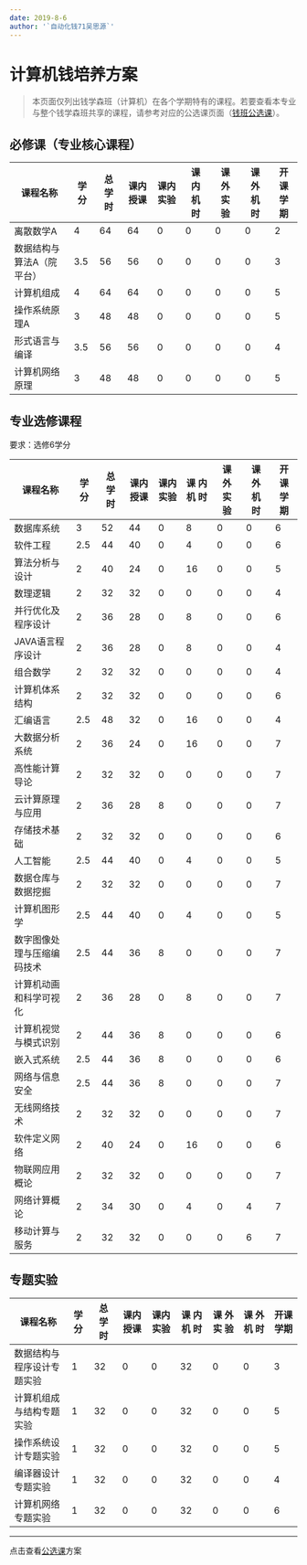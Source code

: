 ```yaml
---
date: 2019-8-6
author: '`自动化钱71吴思源`'
---
```

# 计算机钱培养方案
> 本页面仅列出钱学森班（计算机）在各个学期特有的课程。若要查看本专业与整个钱学森班共享的课程，请参考对应的公选课页面（[钱班公选课](/program/qianxuesen)）。



## 必修课（专业核心课程）

| **课程名称**              | **学**         **分** | **总**    **学**    **时** | **课内**    **授课** | **课内**    **实验** | **课**    **内**    **机**    **时** | **课**    **外**    **实**    **验** | **课**    **外**    **机**    **时** | **开课学期** |
| ------------------------- | --------------------- | -------------------------- | -------------------- | -------------------- | ------------------------------------ | ------------------------------------ | ------------------------------------ | ------------ |
| 离散数学A                 | 4                     | 64                         | 64                   | 0                    | 0                                    | 0                                    | 0                                    | 2            |
| 数据结构与算法A（院平台） | 3.5                   | 56                         | 56                   | 0                    | 0                                    | 0                                    | 0                                    | 3            |
| 计算机组成                | 4                     | 64                         | 64                   | 0                    | 0                                    | 0                                    | 0                                    | 5            |
| 操作系统原理A             | 3                     | 48                         | 48                   | 0                    | 0                                    | 0                                    | 0                                    | 5            |
| 形式语言与编译            | 3.5                   | 56                         | 56                   | 0                    | 0                                    | 0                                    | 0                                    | 4            |
| 计算机网络原理            | 3                     | 48                         | 48                   | 0                    | 0                                    | 0                                    | 0                                    | 5            |





## 专业选修课程

要求：选修6学分

| **课程名称**               | **学**         **分** | **总**    **学**    **时** | **课内**    **授课** | **课内**    **实验** | **课**    **内**    **机**    **时** | **课**    **外**    **实**    **验** | **课**    **外**    **机**    **时** | **开课学期** |
| -------------------------- | --------------------- | -------------------------- | -------------------- | -------------------- | ------------------------------------ | ------------------------------------ | ------------------------------------ | ------------ |
| 数据库系统                 | 3                     | 52                         | 44                   | 0                    | 8                                    | 0                                    | 0                                    | 6            |
| 软件工程                   | 2.5                   | 44                         | 40                   | 0                    | 4                                    | 0                                    | 0                                    | 6            |
| 算法分析与设计             | 2                     | 40                         | 24                   | 0                    | 16                                   | 0                                    | 0                                    | 5            |
| 数理逻辑                   | 2                     | 32                         | 32                   | 0                    | 0                                    | 0                                    | 0                                    | 4            |
| 并行优化及程序设计         | 2                     | 36                         | 28                   | 0                    | 8                                    | 0                                    | 0                                    | 6            |
| JAVA语言程序设计           | 2                     | 36                         | 28                   | 0                    | 8                                    | 0                                    | 0                                    | 4            |
| 组合数学                   | 2                     | 32                         | 32                   | 0                    | 0                                    | 0                                    | 0                                    | 4            |
| 计算机体系结构             | 2                     | 32                         | 32                   | 0                    | 0                                    | 0                                    | 0                                    | 6            |
| 汇编语言                   | 2.5                   | 48                         | 32                   | 0                    | 16                                   | 0                                    | 0                                    | 4            |
| 大数据分析系统             | 2                     | 36                         | 24                   | 0                    | 16                                   | 0                                    | 0                                    | 7            |
| 高性能计算导论             | 2                     | 32                         | 32                   | 0                    | 0                                    | 0                                    | 0                                    | 7            |
| 云计算原理与应用           | 2                     | 36                         | 28                   | 8                    | 0                                    | 0                                    | 0                                    | 7            |
| 存储技术基础               | 2                     | 32                         | 32                   | 0                    | 0                                    | 0                                    | 0                                    | 6            |
| 人工智能                   | 2.5                   | 44                         | 40                   | 0                    | 4                                    | 0                                    | 0                                    | 5            |
| 数据仓库与数据挖掘         | 2                     | 32                         | 32                   | 0                    | 0                                    | 0                                    | 0                                    | 7            |
| 计算机图形学               | 2.5                   | 44                         | 40                   | 0                    | 4                                    | 0                                    | 0                                    | 5            |
| 数字图像处理与压缩编码技术 | 2.5                   | 44                         | 36                   | 8                    | 0                                    | 0                                    | 0                                    | 7            |
| 计算机动画和科学可视化     | 2                     | 36                         | 28                   | 0                    | 8                                    | 0                                    | 0                                    | 7            |
| 计算机视觉与模式识别       | 2                     | 44                         | 36                   | 8                    | 0                                    | 0                                    | 0                                    | 6            |
| 嵌入式系统                 | 2.5                   | 44                         | 36                   | 8                    | 0                                    | 0                                    | 0                                    | 6            |
| 网络与信息安全             | 2.5                   | 44                         | 36                   | 8                    | 0                                    | 0                                    | 0                                    | 7            |
| 无线网络技术               | 2                     | 32                         | 32                   | 0                    | 0                                    | 0                                    | 0                                    | 7            |
| 软件定义网络               | 2                     | 40                         | 24                   | 0                    | 16                                   | 0                                    | 0                                    | 6            |
| 物联网应用概论             | 2                     | 32                         | 32                   | 0                    | 0                                    | 0                                    | 0                                    | 7            |
| 网络计算概论               | 2                     | 34                         | 30                   | 0                    | 4                                    | 0                                    | 4                                    | 7            |
| 移动计算与服务             | 2                     | 32                         | 32                   | 0                    | 0                                    | 0                                    | 6                                    | 7            |

## 专题实验



| **课程名称**               | **学**         **分** | **总**    **学**    **时** | **课内**    **授课** | **课内**    **实验** | **课**    **内**    **机**    **时** | **课**    **外**    **实**    **验** | **课**    **外**    **机**    **时** | **开课学期** |
| -------------------------- | --------------------- | -------------------------- | -------------------- | -------------------- | ------------------------------------ | ------------------------------------ | ------------------------------------ | ------------ |
| 数据结构与程序设计专题实验 | 1                     | 32                         | 0                    | 0                    | 32                                   | 0                                    | 0                                    | 3            |
| 计算机组成与结构专题实验   | 1                     | 32                         | 0                    | 0                    | 32                                   | 0                                    | 0                                    | 5            |
| 操作系统设计专题实验       | 1                     | 32                         | 0                    | 0                    | 32                                   | 0                                    | 0                                    | 5            |
| 编译器设计专题实验         | 1                     | 32                         | 0                    | 0                    | 32                                   | 0                                    | 0                                    | 4            |
| 计算机网络专题实验         | 1                     | 32                         | 0                    | 0                    | 32                                   | 0                                    | 0                                    | 6            |







---



点击查看[公选课](/program/qianxuesen)方案
